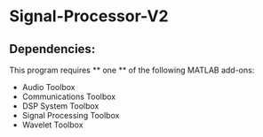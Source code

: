 # Signal-Processor-V2

## Dependencies:
This program requires ** one ** of the following MATLAB add-ons:
- Audio Toolbox
- Communications Toolbox
- DSP System Toolbox
- Signal Processing Toolbox
- Wavelet Toolbox
